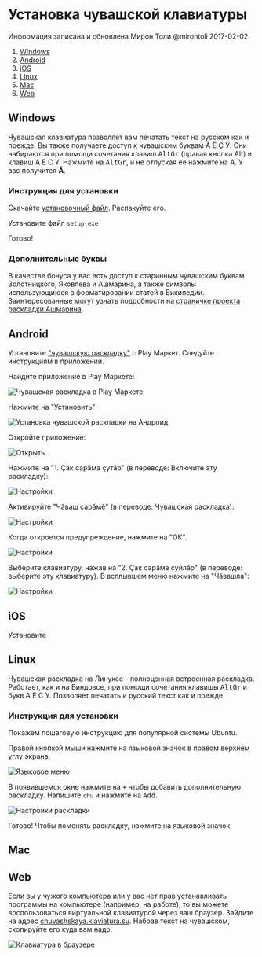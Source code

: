 # Установка чувашской клавиатуры
Информация записана и обновлена Мирон Толи 
@mirontoli 2017-02-02.

1. [Windows](#windows)
1. [Android](#android)
1. [iOS](#ios)
1. [Linux](#linux)
1. [Mac](#mac)
1. [Web](#web)

## Windows
Чувашская клавиатура позволяет вам печатать текст на русском как и прежде. Вы также получаете доступ к чувашским буквам Ӑ Ӗ Ҫ Ӳ. 
Они набираются при помощи сочетания клавиш <kbd>AltGr</kbd> (правая кнопка Alt) и клавиш А Е С У.
Нажмите на <kbd>AltGr</kbd>, и не отпуская ее нажмите на А. У вас получится **Ӑ**. 

### Инструкция для установки

Скачайте [установочный файл](http://bit.ly/cv-kbd-win). Распакуйте его. 

Установите файл `setup.exe`

Готово!

### Дополнительные буквы
В качестве бонуса у вас есть доступ к старинным чувашским буквам Золотницкого, Яковлева и Ашмарина, 
а также символы использующиюся в форматировании статей в Википедии. Заинтересованные могут узнать подробности на [страничке проекта раскладки Ашмарина](http://bit.ly/asm-kbd). 

## Android

Установите ["чувашскую раскладку"](http://bit.ly/cv-kbd-android) с Play Маркет. Следуйте инструкциям в приложении. 

Найдите приложение в Play Маркете:

![Чувашская раскладка в Play Маркете](img/cv-kbd-android-001-ru.png)

Нажмите на "Установить"

![Установка чувашской раскладки на Андроид](img/cv-kbd-android-003-ru.png)

Откройте приложение:

![Открыть](img/cv-kbd-android-004-ru.png)

Нажмите на "1. Ҫак сарӑма ҫутӑр" (в переводе: Включите эту раскладку):

![Настройки](img/cv-kbd-android-005.png)

Активируйте "Чӑваш сарӑмӗ" (в переводе: Чувашская раскладка):

![Настройки](img/cv-kbd-android-006.png)

Когда откроется предупреждение, нажмите на "ОК". 

![Настройки](img/cv-kbd-android-007-ru.png)

Выберите клавиатуру, нажав на "2. Ҫак сарӑма суйлӑр" (в переводе: выберите эту клавиатуру). 
В всплывшем меню нажмите на "Чӑвашла":

![Настройки](img/cv-kbd-android-008.png)

## iOS

Установите 

## Linux

Чувашская раскладка на Линуксе - полноценная встроенная раскладка. Работает, как и на Виндовсе, при помощи сочетания клавишы <kbd>AltGr</kbd> и букв  А Е С У. 
Позволяет печатать и русский текст как и прежде. 

### Инструкция для установки
Покажем пошаговую инструкцию для популярной системы Ubuntu.

Правой кнопкой мыши нажмите на языковой значок в правом верхнем углу экрана.

![Языковое меню](img/cv-kbd-ubuntu-001.png)

В появившемся окне нажмите на <kbd>+</kbd> чтобы добавить дополнительную раскладку. Напишите `chu` и нажмите на <kbd>Add</kbd>. 

![Настройки раскладки](img/cv-kbd-ubuntu-002.png)

Готово! Чтобы поменять раскладку, нажмите на языковой значок. 

## Mac

## Web
Если вы у чужого компьютера или у вас нет прав устанавливать программы на компьютере (например, на работе), 
то вы можете воспользоваться виртуальной клавиатурой через ваш браузер. Зайдите на адрес [chuvashskaya.klaviatura.su](http://bit.ly/cv-kbd-web). Набрав текст на чувашском, скопируйте его куда вам надо.

![Клавиатура в браузере](img/cv-kbd-web.png)


